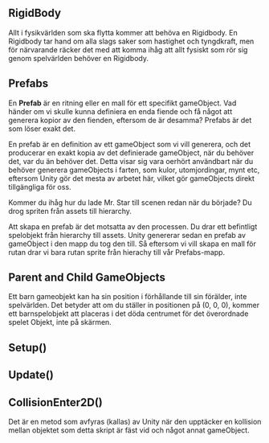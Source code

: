 ## RigidBody
Allt i fysikvärlden som ska flytta kommer att behöva en Rigidbody. En Rigidbody tar hand om alla slags saker som hastighet och tyngdkraft, men för närvarande räcker det med att komma ihåg att allt fysiskt som rör sig genom spelvärlden behöver en Rigidbody.

## Prefabs
En **Prefab** är en ritning eller en mall för ett specifikt gameObject.
Vad händer om vi skulle kunna definiera en enda fiende och få något att generera kopior av den fienden, eftersom de är desamma? Prefabs är det som löser exakt det.

En prefab är en definition av ett gameObject som vi vill generera, och det producerar en exakt kopia av det definierade gameObject, när du behöver det, var du än behöver det. Detta visar sig vara oerhört användbart när du behöver generera gameObjects i farten, som kulor, utomjordingar, mynt etc, eftersom Unity gör det mesta av arbetet här, vilket gör gameObjects direkt tillgängliga för oss.


Kommer du ihåg hur du lade Mr. Star till scenen redan när du började? Du drog spriten från assets till hierarchy.

Att skapa en prefab är det motsatta av den processen. Du drar ett befintligt spelobjekt från hierarchy till assets. Unity genererar sedan en prefab av gameObject i den mapp du tog den till. Så eftersom vi vill skapa en mall för rutan drar vi bara rutan sprite från hierachy till vår Prefabs-mapp.

## Parent and Child GameObjects
Ett barn gameobjekt kan ha sin position i förhållande till sin förälder, inte spelvärlden. Det betyder att om du ställer in positionen på (0, 0, 0), kommer ett barnspelobjekt att placeras i det döda centrumet för det överordnade spelet Objekt, inte på skärmen.


## Setup()

## Update()

## CollisionEnter2D()
Det är en metod som avfyras (kallas) av Unity när den upptäcker en kollision mellan objektet som detta skript är fäst vid och något annat gameObject.

